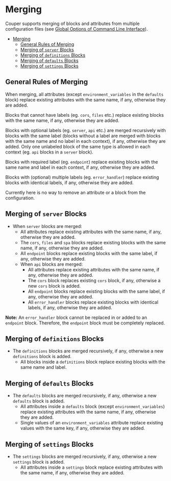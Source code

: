 # Merging

Couper supports merging of blocks and attributes from multiple configuration files
(see [Global Options of Command Line Interface](CLI.md#global-options)).

* [Merging](#merging)
  * [General Rules of Merging](#general-rules-of-merging)
  * [Merging of `server` Blocks](#merging-of-server-blocks)
  * [Merging of `definitions` Blocks](#merging-of-definitions-blocks)
  * [Merging of `defaults` Blocks](#merging-of-defaults-blocks)
  * [Merging of `settings` Blocks](#merging-of-settings-blocks)

## General Rules of Merging

When merging, all attributes (except `environment_variables` in the `defaults` block)
replace existing attributes with the same name, if any, otherwise they are added.

Blocks that cannot have labels (eg. `cors`, `files` etc.) replace existing blocks
with the same name, if any, otherwise they are added.

Blocks with optional labels (eg. `server`, `api` etc.) are merged recursively with
blocks with the same label (blocks without a label are merged with blocks with the
same name and no label in each context), if any, otherwise they are added. Only one
unlabeled block of the same type is allowed in each context (eg. `api` blocks in
a `server` block).

Blocks with required label (eg. `endpoint`) replace existing blocks with the same
name and label in each context, if any, otherwise they are added.

Blocks with (optional) multiple labels (eg. `error_handler`) replace existing blocks
with identical labels, if any, otherwise they are added.

Currently here is no way to remove an attribute or a block from the configuration.

## Merging of `server` Blocks

* When `server` blocks are merged:
  * All attributes replace existing attributes with the same name, if any, otherwise
    they are added.
  * The `cors`, `files` and `spa` blocks replace existing blocks with the same 
    name, if any, otherwise they are added.
  * All `endpoint` blocks replace existing blocks with the same label, if any, otherwise
    they are added.
  * When `api` blocks are merged:
    * All attributes replace existing attributes with the same name, if any, otherwise
	  they are added.
    * The `cors` block replaces existing `cors` block, if any, otherwise a new `cors`
	  block is added.
    * All `endpoint` blocks replace existing blocks with the same label, if any,
	  otherwise they are added.
    * All `error_handler` blocks replace existing blocks with identical labels,
	  if any, otherwise they are added.

**Note:** An `error_handler` block cannot be replaced in or added to an `endpoint`
block. Therefore, the `endpoint` block must be completely replaced.

## Merging of `definitions` Blocks

* The `definitions` blocks are merged recursively, if any, otherwise a new `definitions`
  block is added.
  * All blocks inside a `definitions` block replace existing blocks with the same
    name and label.

## Merging of `defaults` Blocks

* The `defaults` blocks are merged recursively, if any, otherwise a new `defaults`
  block is added.
  * All attributes inside a `defaults` block (except `environment_variables`) replace
    existing attributes with the same name, if any, otherwise they are added.
  * Single values of an `environment_variables` attribute replace existing values
    with the same key, if any, otherwise they are added.

## Merging of `settings` Blocks

* The `settings` blocks are merged recursively, if any, otherwise a new `settings`
  block is added.
  * All attributes inside a `settings` block replace existing attributes with the
    same name, if any, otherwise they are added.
